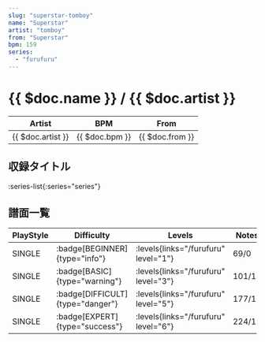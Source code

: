 ```yaml
---
slug: "superstar-tomboy"
name: "Superstar"
artist: "tomboy"
from: "Superstar"
bpm: 159
series:
  - "furufuru"
---
```


# {{ $doc.name }} / {{ $doc.artist }}

|Artist|BPM|From|
|------|---|----|
|{{ $doc.artist }}|{{ $doc.bpm }}|{{ $doc.from }}|

## 収録タイトル

:series-list{:series="series"}

## 譜面一覧

|PlayStyle|Difficulty|Levels|Notes|Movie|
|---------|----------|------|-----|-----|
|SINGLE| :badge[BEGINNER]{type="info"}| :levels{links="/furufuru" level="1"}|69/0||
|SINGLE| :badge[BASIC]{type="warning"}| :levels{links="/furufuru" level="3"}|101/13||
|SINGLE| :badge[DIFFICULT]{type="danger"}| :levels{links="/furufuru" level="5"}|177/15||
|SINGLE| :badge[EXPERT]{type="success"}| :levels{links="/furufuru" level="6"}|224/13||
